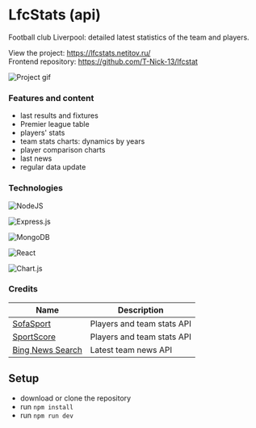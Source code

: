 # LfcStats (api)

Football club Liverpool: detailed latest statistics of the team and players.

View the project: <https://lfcstats.netitov.ru/>  
Frontend repository: <https://github.com/T-Nick-13/lfcstat>

![Project gif](https://github.com/T-Nick-13/how-to-learn/blob/master/video3%20(1).gif)

### Features and content

- last results and fixtures
- Premier league table
- players' stats
- team stats charts: dynamics by years
- player comparison charts
- last news
- regular data update

### Technologies

![NodeJS](https://img.shields.io/badge/node.js-6DA55F?style=for-the-badge&logo=node.js&logoColor=white)

![Express.js](https://img.shields.io/badge/express.js-%23404d59.svg?style=for-the-badge&logo=express&logoColor=%2361DAFB)

![MongoDB](https://img.shields.io/badge/MongoDB-%234ea94b.svg?style=for-the-badge&logo=mongodb&logoColor=white)

![React](https://img.shields.io/badge/react-%2320232a.svg?style=for-the-badge&logo=react&logoColor=%2361DAFB)

![Chart.js](https://img.shields.io/badge/chart.js-F5788D.svg?style=for-the-badge&logo=chart.js&logoColor=white)

### Credits

| Name | Description|
| --- | --- |
| [SofaSport](https://rapidapi.com/tipsters/api/sofasport) | Players and team stats API |
| [SportScore](https://rapidapi.com/tipsters/api/sportscore1) | Players and team stats API  |
| [Bing News Search](https://rapidapi.com/microsoft-azure-org-microsoft-cognitive-services/api/bing-news-search1) | Latest team news API |

## Setup

- download or clone the repository
- run ```npm install```
- run ```npm run dev```
